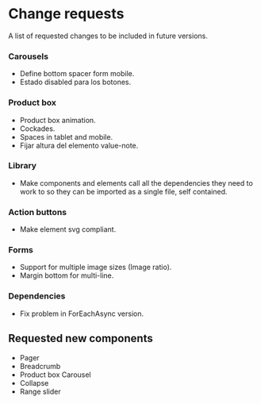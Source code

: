 # Change requests
A list of requested changes to be included in future versions.

### Carousels
* Define bottom spacer form mobile.
* Estado disabled para los botones.

### Product box
* Product box animation.
* Cockades.
* Spaces in tablet and mobile.
* Fijar altura del elemento value-note.

### Library
* Make components and elements call all the dependencies they need to work to so they can be imported as a single file, self contained.

### Action buttons
* Make element svg compliant.

### Forms
* Support for multiple image sizes (Image ratio).
* Margin bottom for multi-line.

### Dependencies
* Fix problem in ForEachAsync version.

## Requested new components
* Pager
* Breadcrumb
* Product box Carousel
* Collapse
* Range slider
